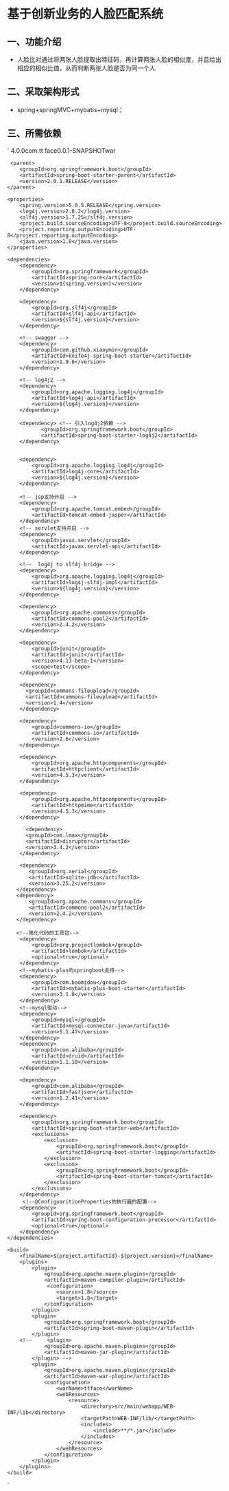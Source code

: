# 基于创新业务的人脸匹配系统
## 一、功能介绍
* 人脸比对通过将两张人脸提取出特征码，再计算两张人脸的相似度，并且给出相应的相似比值，从而判断两张人脸是否为同一个人
## 二、采取架构形式
* spring+springMVC+mybatis+mysql；

## 三、所需依赖
`<project xmlns="http://maven.apache.org/POM/4.0.0" xmlns:xsi="http://www.w3.org/2001/XMLSchema-instance" xsi:schemaLocation="http://maven.apache.org/POM/4.0.0 http://maven.apache.org/xsd/maven-4.0.0.xsd"> <modelVersion>4.0.0</modelVersion><groupId>com.tt</groupId> <artifactId>face</artifactId><version>0.0.1-SNAPSHOT</version><packaging>war</packaging>
  
 	 <parent>
		<groupId>org.springframework.boot</groupId>
		<artifactId>spring-boot-starter-parent</artifactId>
		<version>2.0.1.RELEASE</version>
	</parent>
  
    <properties>
        <spring.version>5.0.5.RELEASE</spring.version>
        <log4j.version>2.8.2</log4j.version>
        <slf4j.version>1.7.25</slf4j.version>
        <project.build.sourceEncoding>UTF-8</project.build.sourceEncoding>
		<project.reporting.outputEncoding>UTF-8</project.reporting.outputEncoding>
		<java.version>1.8</java.version>
    </properties>

    <dependencies>
        <dependency>
            <groupId>org.springframework</groupId>
            <artifactId>spring-core</artifactId>
            <version>${spring.version}</version>
        </dependency>

        <dependency>
            <groupId>org.slf4j</groupId>
            <artifactId>slf4j-api</artifactId>
            <version>${slf4j.version}</version>
        </dependency>
        
        <!-- swagger -->
        <dependency>
			<groupId>com.github.xiaoymin</groupId>
			<artifactId>knife4j-spring-boot-starter</artifactId>
			<version>1.9.6</version>
		</dependency>
                 
        <!-- log4j2 -->
        <dependency>
            <groupId>org.apache.logging.log4j</groupId>
            <artifactId>log4j-api</artifactId>
            <version>${log4j.version}</version>
        </dependency>
        			        
		<dependency> <!-- 引入log4j2依赖 -->  
			   <groupId>org.springframework.boot</groupId>  
			   <artifactId>spring-boot-starter-log4j2</artifactId>  
		</dependency>
        
        
        <dependency>
            <groupId>org.apache.logging.log4j</groupId>
            <artifactId>log4j-core</artifactId>
            <version>${log4j.version}</version>
        </dependency>
        
        <!-- jsp支持开启 -->  
        <dependency>
            <groupId>org.apache.tomcat.embed</groupId>
            <artifactId>tomcat-embed-jasper</artifactId>
        </dependency>
        <!-- servlet支持开启 -->
        <dependency>
            <groupId>javax.servlet</groupId>
            <artifactId>javax.servlet-api</artifactId>
        </dependency>
        
        <!--  log4j to slf4j bridge -->
        <dependency>
            <groupId>org.apache.logging.log4j</groupId>
            <artifactId>log4j-slf4j-impl</artifactId>
            <version>${log4j.version}</version>
        </dependency>
        
        <dependency>
            <groupId>org.apache.commons</groupId>
            <artifactId>commons-pool2</artifactId>
            <version>2.4.2</version>
        </dependency>

        <dependency>
            <groupId>junit</groupId>
            <artifactId>junit</artifactId>
            <version>4.13-beta-1</version>
            <scope>test</scope>
        </dependency>
        
        <dependency>
		  <groupId>commons-fileupload</groupId>
		  <artifactId>commons-fileupload</artifactId>
		  <version>1.4</version>
		</dependency>
        
        <dependency>
            <groupId>commons-io</groupId>
            <artifactId>commons-io</artifactId>
            <version>2.6</version>
        </dependency>
        
        <dependency>
		    <groupId>org.apache.httpcomponents</groupId>
		    <artifactId>httpclient</artifactId>
		    <version>4.5.3</version>
		</dependency>
		
		<dependency>
		    <groupId>org.apache.httpcomponents</groupId>
		    <artifactId>httpmime</artifactId>
		    <version>4.5.3</version>
		</dependency>
		
		  <dependency>
	      <groupId>com.lmax</groupId>
	      <artifactId>disruptor</artifactId>
	      <version>3.4.2</version>
	    </dependency>
	    
	    <dependency>
           <groupId>org.xerial</groupId>
           <artifactId>sqlite-jdbc</artifactId>
           <version>3.25.2</version>
       </dependency>
       <dependency>
           <groupId>org.apache.commons</groupId>
           <artifactId>commons-pool2</artifactId>
           <version>2.4.2</version>
       </dependency>
       
       <!--简化代码的工具包-->
        <dependency>
            <groupId>org.projectlombok</groupId>
            <artifactId>lombok</artifactId>
            <optional>true</optional>
        </dependency>
        <!--mybatis-plus的springboot支持-->
        <dependency>
            <groupId>com.baomidou</groupId>
            <artifactId>mybatis-plus-boot-starter</artifactId>
            <version>3.1.0</version>
        </dependency>
        <!--mysql驱动-->
        <dependency>
            <groupId>mysql</groupId>
            <artifactId>mysql-connector-java</artifactId>
            <version>5.1.47</version>
        </dependency>
        <dependency>
            <groupId>com.alibaba</groupId>
            <artifactId>druid</artifactId>
            <version>1.1.10</version>
        </dependency>
        
		<dependency>  
		    <groupId>com.alibaba</groupId>  
		    <artifactId>fastjson</artifactId>  
		    <version>1.2.41</version>  
		</dependency>
        
        <dependency>
			<groupId>org.springframework.boot</groupId>
			<artifactId>spring-boot-starter-web</artifactId>
			<exclusions> 
				<exclusion> 
					<groupId>org.springframework.boot</groupId> 
					<artifactId>spring-boot-starter-logging</artifactId> 
				</exclusion> 
				<exclusion>
                    <groupId>org.springframework.boot</groupId>
                    <artifactId>spring-boot-starter-tomcat</artifactId>
                </exclusion>
			</exclusions> 
		</dependency>
		 <!--@ConfiguaritionProperties的执行器的配置-->
        <dependency>
            <groupId>org.springframework.boot</groupId>
            <artifactId>spring-boot-configuration-processor</artifactId>
            <optional>true</optional>
        </dependency>
    </dependencies>

    <build>
        <finalName>${project.artifactId}-${project.version}</finalName>
        <plugins>
            <plugin>
                <groupId>org.apache.maven.plugins</groupId>
                <artifactId>maven-compiler-plugin</artifactId>
                 <configuration>
                    <source>1.8</source>
                    <target>1.8</target>
                </configuration>
            </plugin>
            <plugin>
				<groupId>org.springframework.boot</groupId>
				<artifactId>spring-boot-maven-plugin</artifactId>
			</plugin>
        <!--     <plugin>
                <groupId>org.apache.maven.plugins</groupId>
                <artifactId>maven-jar-plugin</artifactId>
            </plugin> -->
            <plugin>
                <groupId>org.apache.maven.plugins</groupId>
                <artifactId>maven-war-plugin</artifactId>
                <configuration>
               	    <warName>ttface</warName>
                    <webResources>
                        <resource>
                            <directory>src/main/webapp/WEB-INF/lib</directory>
                            <targetPath>WEB-INF/lib/</targetPath>
                            <includes>
                                <include>**/*.jar</include>
                            </includes>
                        </resource>
                    </webResources>
                </configuration>
            </plugin>
        </plugins>
    </build>
</project>`



